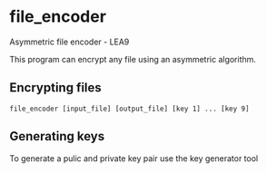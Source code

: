 # file_encoder
Asymmetric file encoder - LEA9

This program can encrypt any file using an asymmetric algorithm.

## Encrypting files
```
file_encoder [input_file] [output_file] [key 1] ... [key 9]
```

## Generating keys
To generate a pulic and private key pair use the key generator tool
